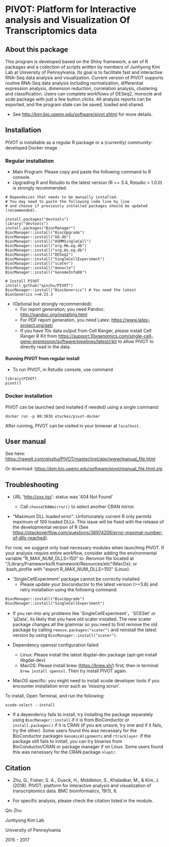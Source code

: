 # PIVOT: Platform for Interactive analysis and Visualization Of Transcriptomics data

## About this package

This program is developed based on the Shiny framework, a set of R packages and a 
collection of scripts written by members of Junhyong Kim Lab at University of Pennsylvania. 
Its goal is to facilitate fast and interactive RNA-Seq data analysis and visualization. 
Current version of PIVOT supports routine RNA-Seq data analysis including normalization, 
differential expression analysis, dimension reduction, correlation analysis, clustering and 
classification. Users can complete workflows of DESeq2, monocle and scde package with
just a few button clicks. All analysis reports can be exported, and the program state can be
saved, loaded and shared.

  * See http://kim.bio.upenn.edu/software/pivot.shtml for more details.

## Installation

PIVOT is installable as a regular R package or a (currently) community-developed Docker image

### Regular installation

  * Main Program: Please copy and paste the following command to R console. 
  * Upgrading R and Rstudio to the latest version (R >= 3.4, Rstudio > 1.0.0) is strongly recommended. 

```
# Dependecies that needs to be manually installed.
# You may need to paste the following code line by line 
# and choose if previously installed packages should be updated (recommended).

install.packages("devtools") 
library("devtools")
install.packages("BiocManager")
BiocManager::install("BiocUpgrade") 
BiocManager::install("GO.db")
BiocManager::install("HSMMSingleCell")
BiocManager::install("org.Mm.eg.db")
BiocManager::install("org.Hs.eg.db")
BiocManager::install("DESeq2")
BiocManager::install("SingleCellExperiment")
BiocManager::install("scater")
BiocManager::install("monocle")
BiocManager::install("GenomeInfoDb")

# Install PIVOT
install_github("qinzhu/PIVOT")
BiocManager::install("BiocGenerics") # You need the latest BiocGenerics >=0.23.3
```
 * (Optional but strongly recommended):
   * For report generation, you need Pandoc: http://pandoc.org/installing.html
   * For PDF report generation, you need Latex: https://www.latex-project.org/get/
   * If you have 10x data output from Cell Ranger, please install Cell Ranger R Kit from https://support.10xgenomics.com/single-cell-gene-expression/software/pipelines/latest/rkit
   to allow PIVOT to directly read in the data.

#### Running PIVOT from regular install

  * To run PIVOT, in Rstudio console, use command 
```
library(PIVOT)
pivot()
```

### Docker installation

PIVOT can be launched (and installed if needed) using a single command:
```
docker run -p 80:3838 eturkes/pivot-docker
```
After running, PIVOT can be visited in your browser at `localhost`.

## User manual

See here: https://rawgit.com/qinzhu/PIVOT/master/inst/app/www/manual_file.html 

Or download: https://kim.bio.upenn.edu/software/pivot/manual_file.html.zip

## Troubleshooting

 * URL 'http://xxx.tgz': status was '404 Not Found'
   * Call `chooseCRANmirror()` to select another CRAN mirror.
   
 * "Maximum DLL loaded error". Unfortunately current R only permits maximum of 100 loaded DLLs. This issue will be fixed with the release of the developmental version of R (See https://stackoverflow.com/questions/36974206/error-maximal-number-of-dlls-reached). 
 
 For now, we suggest only load necessary modules when launching PIVOT. If your analysis require entire workflow, consider adding the environmental variable "R_MAX_NUM_DLLS=150" to .Renviron file located at "/Library/Frameworks/R.framework/Resources/etc"(MacOs); or .bash_profile with "export R_MAX_NUM_DLLS=150" (Linux). 
  
 * 'SingleCellExperiment' package cannot be correctly installed
    * Please update your bioconductor to the latest version (>=3.6) and retry installation using the following command:
 
 ```
BiocManager::install("BiocUpgrade") 
BiocManager::install("SingleCellExperiment")
```
 
 * If you ran into any problems like 'SingleCellExperiment'，'SCESet' or 'pData', its likely that you have old scater installed. The new scater package changes all the grammar so you need to first remove the old package by calling `remove.packages("scater")` and reinstall the latest version by using `BiocManager::install("scater")`.
   
 * Dependency openssl configuration failed
   * Linux: Please install the latest libgdal-dev package (apt-get install libgdal-dev)
   * MacOS: Please install brew (https://brew.sh/) first, then in terminal `brew install openssl`. Then try install PIVOT again.
  
 * MacOS specific: you might need to install xcode developer tools if you encounter installation error such as 'missing xcrun'.
 
 To install, Open Terminal, and run the following:

`xcode-select --install`

 * If a dependency fails to install, try installing the package separately using `BiocManager::install` if it is from BioConductor or `install.packages()` if it is CRAN (if you are unsure, try one and if it fails, try the other). Some users found this was necessary for the BioConductor packages `GenomicAlignments` and `rtracklayer`. If the package still fails to install, you can try binaries from BioConductor/CRAN or package manager if on Linux. Some users found this was necessary for the CRAN package `nloptr`.
 
## Citation

* Zhu, Q., Fisher, S. A., Dueck, H., Middleton, S., Khaladkar, M., & Kim, J. (2018). PIVOT: platform for interactive analysis and visualization of transcriptomics data. BMC bioinformatics, 19(1), 6.

* For specific analysis, please check the citation listed in the module.



Qin Zhu

Junhyong Kim Lab

University of Pennsylvania

2015 - 2017
